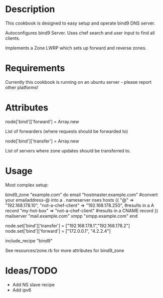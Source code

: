 Description
===========

This cookbook is designed to easy setup and operate bind9 DNS server.

Autoconfigures bind9 Server.
Uses chef search and user input to find all clients.

Implements a Zone LWRP which sets up forward and reverse zones.

Requirements
============

Currently this cookbook is running on an ubuntu server - please report other platforms!

Attributes
==========


node['bind']['forward'] = Array.new

List of forwarders (where requests should be forwarded to)


node['bind']['transfer'] = Array.new

List of servers where zone updates should be transferred to.

Usage
=====
Most complex setup:

bind9_zone "example.com" do
  email "hostmaster.example.com" #convert your emailaddress-@ into a .
  nameserver nses
  hosts ({
    "@" =>  "192.168.178.10",
    "not-a-chef-client" => "192.168.178.250", #results in a A record
    "my-hot-box" => "not-a-chef-client" #results in a CNAME record
  })
  mailserver "mail.example.com"
  xmpp "xmpp.example.com"
end



node.set['bind']['transfer'] = ["192.168.178.1","192.168.178.2"]
node.set['bind']['forward'] = ["172.0.0.1", "4.2.2.4"]

include_recipe "bind9"


See resources/zone.rb for more attributes for bind9_zone

Ideas/TODO
==========

- Add NS slave recipe
- Add ipv6

